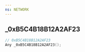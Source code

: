 ```yaml
---
ns: NETWORK
---
```

## _0xB5C4B18B12A2AF23

```c
// 0xB5C4B18B12A2AF23
Any _0xB5C4B18B12A2AF23();
```

